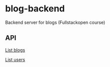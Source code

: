 # blog-backend
Backend server for blogs (Fullstackopen course)

## API
<p> <a href="https://desolate-fortress-36201.herokuapp.com/api/blogs" target="_blank">List blogs</a> </p>
<p> <a href="https://desolate-fortress-36201.herokuapp.com/api/users" target="_blank">List users</a> </p>
